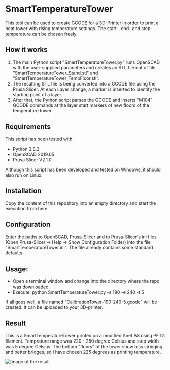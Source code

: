 # SmartTemperatureTower

This tool can be used to create GCODE for a 3D-Printer in order to print a heat tower with rising temperature settings. The start-, end- and step-temperature can be chosen freely.

## How it works

1. The main Python script "SmartTemperatureTower.py" runs OpenSCAD with the user-supplied parameters and creates an STL file out of file "SmartTemperatureTower_Stand.stl" and "SmartTemperatureTower_TempFloor.stl". 
2. The resulting STL file is being converted into a GCODE file using the Prusa Slicer. At each Layer change, a marker is inserted to identify the starting point of a layer.
3. After that, the Python script parses the GCODE and inserts "M104" GCODE commands at the layer start markers of new floors of the temperature tower.

## Requirements

This script has been tested with:

* Python 3.8.3
* OpenSCAD 2019.05
* Prusa Slicer V2.1.0

Although this script has been developed and tested on Windows, it should also run on Linux.

## Installation

Copy the content of this repository into an empty directory and start the execution from here.

## Configuration

Enter the paths to OpenSCAD, Prusa-Slicer and to Prusa-Slicer's ini files (Open Prusa-Slicer -> Help -> Show Configuration Folder) into the file "SmartTemperatureTower.ini". The file already contains some standard defaults.

## Usage:

* Open a terminal window and change into the directory where the repo was downloaded.
* Execute: python SmartTemperatureTower.py -s 190 -e 240 -t 5

If all goes well, a file named "CalibrationTower-190-240-5.gcode" will be created. It can be uploaded to your 3D-printer.

## Result

This is a SmartTemperatureTower printed on a modified Anet A8 using PETG filament. Temprature range was 220 - 250 degree Celsius and step width was 5 degree Celsius. The bottom "floors" of the tower show less stringing and better bridges, so I have chosen 225 degrees as printing temperature.

![Image of the result](https://github.com/thbitzer/SmartTemperatureTower/raw/master/img/SmartTemperatureTower.jpg "Result")